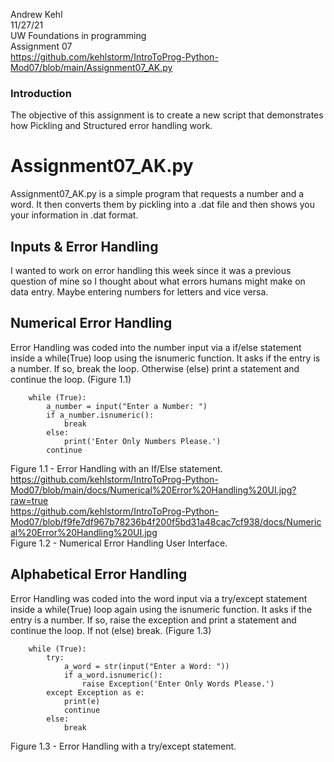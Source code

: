 Andrew Kehl  
11/27/21  
UW Foundations in programming  
Assignment 07  
https://github.com/kehlstorm/IntroToProg-Python-Mod07/blob/main/Assignment07_AK.py

### Introduction
The objective of this assignment is to create a new script that demonstrates how Pickling and Structured error handling work. 
 
# Assignment07_AK.py
Assignment07_AK.py is a simple program that requests a number and a word. It then converts them by pickling into a .dat file and then shows you your information in .dat format. 

## Inputs & Error Handling
I wanted to work on error handling this week since it was a previous question of mine so I thought about what errors humans might make on data entry. Maybe entering numbers for letters and vice versa. 

## Numerical Error Handling
Error Handling was coded into the number input via a if/else statement inside a while(True) loop using the isnumeric function. It asks if the entry is a number. If so, break the loop. Otherwise (else) print a statement and continue the loop. (Figure 1.1)
```
    while (True):
        a_number = input("Enter a Number: ")
        if a_number.isnumeric():
            break
        else:
            print('Enter Only Numbers Please.')
        continue
```
Figure 1.1 - Error Handling with an If/Else statement. 
https://github.com/kehlstorm/IntroToProg-Python-Mod07/blob/main/docs/Numerical%20Error%20Handling%20UI.jpg?raw=true  
https://github.com/kehlstorm/IntroToProg-Python-Mod07/blob/f9fe7df967b78236b4f200f5bd31a48cac7cf938/docs/Numerical%20Error%20Handling%20UI.jpg    
Figure 1.2 - Numerical Error Handling User Interface.  

## Alphabetical Error Handling
Error Handling was coded into the word input via a try/except statement inside a while(True) loop again using the isnumeric function. It asks if the entry is a number. If so, raise the exception and print a statement and continue the loop. If not (else) break. (Figure 1.3)
```
    while (True):
        try:
            a_word = str(input("Enter a Word: "))
            if a_word.isnumeric():
                raise Exception('Enter Only Words Please.')
        except Exception as e:
            print(e)
            continue
        else:
            break
```  
Figure 1.3 - Error Handling with a try/except statement.
